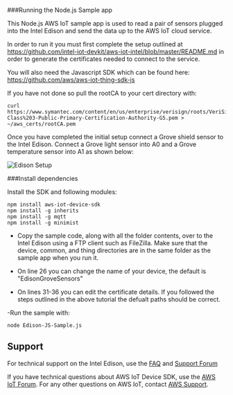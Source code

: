 
###Running the Node.js Sample app 

This Node.js AWS IoT sample app is used to read a pair of sensors plugged into the Intel Edison and send the data up to the AWS IoT cloud service.

In order to run it you must first complete the setup outlined at https://github.com/intel-iot-devkit/aws-iot-intel/blob/master/README.md in order to generate the certificates needed to connect to the service.

You will also need the Javascript SDK which can be found here: https://github.com/aws/aws-iot-thing-sdk-js

If you have not done so pull the rootCA to your cert directory with: 

```
curl https://www.symantec.com/content/en/us/enterprise/verisign/roots/VeriSign-Class%203-Public-Primary-Certification-Authority-G5.pem > ~/aws_certs/rootCA.pem 
```

Once you have completed the initial setup connect a Grove shield sensor to the Intel Edison. Connect a Grove light sensor into A0 and a Grove temperature sensor into A1 as shown below:

![Edison Setup](edison_setup.jpg)

###Install dependencies 

Install the SDK and following modules:

```
npm install aws-iot-device-sdk
npm install -g inherits
npm install -g mqtt
npm install -g minimist
```



- Copy the sample code, along with all the folder contents, over to the Intel Edison using a FTP client such as FileZilla. Make sure that the device, common, and thing directories are in the same folder as the sample app when you run it.  

- On line 26 you can change the name of your device, the default is "EdisonGroveSensors" 

- On lines 31-36 you can edit the certificate details. If you followed the steps outlined in the above tutorial the defualt paths should be correct. 

-Run the sample with:

```
node Edison-JS-Sample.js
```

## Support

For technical support on the Intel Edison, use the [FAQ](https://software.intel.com/en-us/iot/hardware/edison/support) and [Support Forum](https://communities.intel.com/community/makers/edison/forums/content)

If you have technical questions about AWS IoT Device SDK, use the [AWS IoT Forum](https://forums.aws.amazon.com/forum.jspa?forumID=210).
For any other questions on AWS IoT, contact [AWS Support](https://aws.amazon.com/contact-us).
